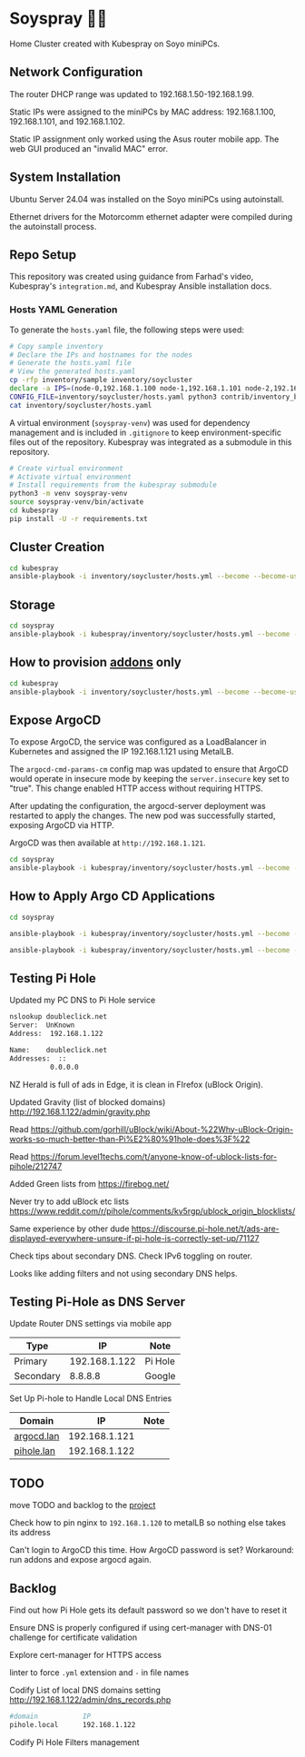 # Soyspray 🌱💦

Home Cluster created with Kubespray on Soyo miniPCs.

## Network Configuration

The router DHCP range was updated to 192.168.1.50-192.168.1.99.

Static IPs were
assigned to the miniPCs by MAC address: 192.168.1.100, 192.168.1.101, and
192.168.1.102.

Static IP assignment only worked using the Asus router mobile
app. The web GUI produced an "invalid MAC" error.

## System Installation

Ubuntu Server 24.04 was installed on the Soyo miniPCs using autoinstall.

Ethernet drivers for the Motorcomm ethernet adapter were compiled during the
autoinstall process.

## Repo Setup

This repository was created using guidance from Farhad's video, Kubespray's
`integration.md`, and Kubespray Ansible installation docs.

### Hosts YAML Generation

To generate the `hosts.yaml` file, the following steps were used:

```sh
# Copy sample inventory
# Declare the IPs and hostnames for the nodes
# Generate the hosts.yaml file
# View the generated hosts.yaml
cp -rfp inventory/sample inventory/soycluster
declare -a IPS=(node-0,192.168.1.100 node-1,192.168.1.101 node-2,192.168.1.102)
CONFIG_FILE=inventory/soycluster/hosts.yaml python3 contrib/inventory_builder/inventory.py ${IPS[@]}
cat inventory/soycluster/hosts.yaml
```

A virtual environment (`soyspray-venv`) was used for dependency management and is included in `.gitignore` to keep environment-specific files out of the repository. Kubespray was integrated as a submodule in this repository.

```sh
# Create virtual environment
# Activate virtual environment
# Install requirements from the kubespray submodule
python3 -m venv soyspray-venv
source soyspray-venv/bin/activate
cd kubespray
pip install -U -r requirements.txt
```

## Cluster Creation

```sh
cd kubespray
ansible-playbook -i inventory/soycluster/hosts.yml --become --become-user=root --user ubuntu cluster.yml
```

## Storage

```sh
cd soyspray
ansible-playbook -i kubespray/inventory/soycluster/hosts.yml --become --become-user=root --user ubuntu playbooks/prepare-local-storage.yml --tags storage
```

## How to provision [addons](kubespray/inventory/soycluster/group_vars/k8s_cluster/addons.yml) only

```sh
cd kubespray
ansible-playbook -i inventory/soycluster/hosts.yml --become --become-user=root --user ubuntu cluster.yml --tags apps
```

## Expose ArgoCD

To expose ArgoCD, the service was configured as a LoadBalancer in Kubernetes and
assigned the IP 192.168.1.121 using MetalLB.

The `argocd-cmd-params-cm` config map was updated to ensure that ArgoCD would
operate in insecure mode by keeping the `server.insecure` key set to "true". This
change enabled HTTP access without requiring HTTPS.

After updating the configuration, the argocd-server deployment was restarted to
apply the changes. The new pod was successfully started, exposing ArgoCD via
HTTP.

ArgoCD was then available at `http://192.168.1.121`.

```sh
cd soyspray
ansible-playbook -i kubespray/inventory/soycluster/hosts.yml --become --become-user=root --user ubuntu main.yml --tags expose-argocd
```

## How to Apply Argo CD Applications

```sh
cd soyspray

ansible-playbook -i kubespray/inventory/soycluster/hosts.yml --become --become-user=root --user ubuntu playbooks/install-k8s-python-libs.yml

ansible-playbook -i kubespray/inventory/soycluster/hosts.yml --become --become-user=root --user ubuntu playbooks/manage-argocd-apps.yml
```

## Testing Pi Hole

Updated my PC DNS to Pi Hole service

```sh
nslookup doubleclick.net
Server:  UnKnown
Address:  192.168.1.122

Name:    doubleclick.net
Addresses:  ::
          0.0.0.0
```

NZ Herald is full of ads in Edge, it is clean in FIrefox (uBlock Origin).

Updated Gravity (list of blocked domains) <http://192.168.1.122/admin/gravity.php>

Read <https://github.com/gorhill/uBlock/wiki/About-%22Why-uBlock-Origin-works-so-much-better-than-Pi%E2%80%91hole-does%3F%22>

Read <https://forum.level1techs.com/t/anyone-know-of-ublock-lists-for-pihole/212747>

Added Green lists from <https://firebog.net/>

Never try to add uBlock etc lists <https://www.reddit.com/r/pihole/comments/kv5rgp/ublock_origin_blocklists/>

Same experience by other dude <https://discourse.pi-hole.net/t/ads-are-displayed-everywhere-unsure-if-pi-hole-is-correctly-set-up/71127>

Check tips about secondary DNS. Check IPv6 toggling on router.

Looks like adding filters and not using secondary DNS helps.

## Testing Pi-Hole as DNS Server

Update Router DNS settings via mobile app

| Type      | IP               | Note          |
| --------- | ---------------- | ------------- |
| Primary   | 192.168.1.122    |  Pi Hole      |
| Secondary | 8.8.8.8          |  Google       |

Set Up Pi-hole to Handle Local DNS Entries

| Domain                                         | IP               | Note          |
| ---------------------------------------------- | ---------------- | ------------- |
| [argocd.lan](http://argocd.lan/applications)   | 192.168.1.121    |               |
| [pihole.lan](http://pihole.lan/admin/login.php)| 192.168.1.122    |               |

## TODO

move TODO and backlog to the [project](https://github.com/users/kpoxo6op/projects/2)

Check how to pin nginx to `192.168.1.120` to metalLB so nothing else takes its address

Can't login to ArgoCD this time. How ArgoCD password is set? Workaround: run addons and expose argocd again.

## Backlog

Find out how Pi Hole gets its default password so we don't have to reset it

Ensure DNS is properly configured if using cert-manager with DNS-01 challenge
for certificate validation

Explore cert-manager for HTTPS access

linter to force `.yml` extension and `-` in file names

Codify List of local DNS domains setting <http://192.168.1.122/admin/dns_records.php>

```sh
#domain           IP
pihole.local      192.168.1.122
```

Codify Pi Hole Filters management
